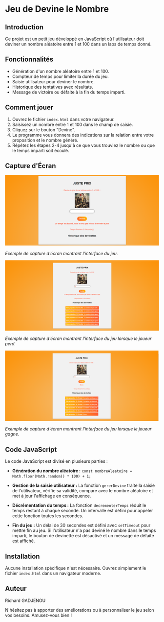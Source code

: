 # Jeu de Devine le Nombre

## Introduction

Ce projet est un petit jeu développé en JavaScript où l'utilisateur doit deviner un nombre aléatoire entre 1 et 100 dans un laps de temps donné.

## Fonctionnalités

- Génération d'un nombre aléatoire entre 1 et 100.
- Compteur de temps pour limiter la durée du jeu.
- Saisie utilisateur pour deviner le nombre.
- Historique des tentatives avec résultats.
- Message de victoire ou défaite à la fin du temps imparti.

## Comment jouer

1. Ouvrez le fichier `index.html` dans votre navigateur.
2. Saisissez un nombre entre 1 et 100 dans le champ de saisie.
3. Cliquez sur le bouton "Devine".
4. Le programme vous donnera des indications sur la relation entre votre proposition et le nombre généré.
5. Répétez les étapes 2-4 jusqu'à ce que vous trouviez le nombre ou que le temps imparti soit écoulé.

## Capture d'Écran

![Capture d'écran du jeu](Javascript/jeu.png)

*Exemple de capture d'écran montrant l'interface du jeu.*


![ Echéc ](Javascript/lost.png)

*Exemple de capture d'écran montrant l'interface du jeu lorsque le joueur perd.*

![ Gagné ](Javascript/win.png)

*Exemple de capture d'écran montrant l'interface du jeu lorsque le joueur gagne.*

## Code JavaScript

Le code JavaScript est divisé en plusieurs parties :

- **Génération du nombre aléatoire :** `const nombreAleatoire = Math.floor(Math.random() * 100) + 1;`

- **Gestion de la saisie utilisateur :** La fonction `gererDevine` traite la saisie de l'utilisateur, vérifie sa validité, compare avec le nombre aléatoire et met à jour l'affichage en conséquence.

- **Décrémentation du temps :** La fonction `decrementerTemps` réduit le temps restant à chaque seconde. Un intervalle est défini pour appeler cette fonction toutes les secondes.

- **Fin du jeu :** Un délai de 30 secondes est défini avec `setTimeout` pour mettre fin au jeu. Si l'utilisateur n'a pas deviné le nombre dans le temps imparti, le bouton de devinette est désactivé et un message de défaite est affiché.

## Installation

Aucune installation spécifique n'est nécessaire. Ouvrez simplement le fichier `index.html` dans un navigateur moderne.

## Auteur

Richard GADJENOU

N'hésitez pas à apporter des améliorations ou à personnaliser le jeu selon vos besoins. Amusez-vous bien !

